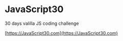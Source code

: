 ﻿# JavaScript30
30 days valilla JS coding challenge

[https://JavaScript30.com](https://JavaScript30.com)


